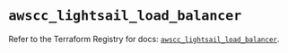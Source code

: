 # `awscc_lightsail_load_balancer`

Refer to the Terraform Registry for docs: [`awscc_lightsail_load_balancer`](https://registry.terraform.io/providers/hashicorp/awscc/0.70.0/docs/resources/lightsail_load_balancer).
